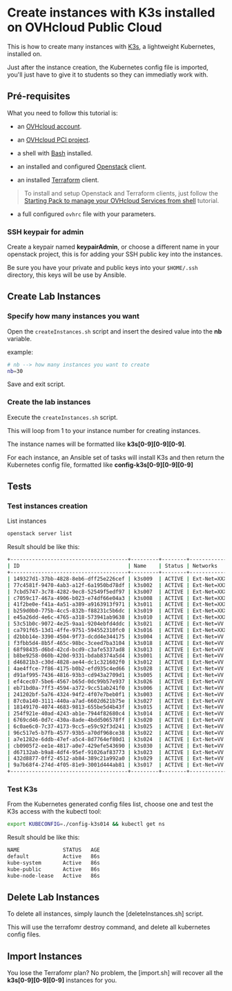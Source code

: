 # Create instances with K3s installed on OVHcloud Public Cloud

This is how to create many instances with [K3s](https://k3s.io/), a lightweight Kubernetes, installed on.

Just after the instance creation, the Kubernetes config file is imported, you'll just have to give it to students so they can immediatly work with.

## Pré-requisites

What you need to follow this tutorial is:

- an [OVHcloud account](https://docs.ovh.com/gb/en/customer/create-ovhcloud-account).

- an [OVHcloud PCI project](https://docs.ovh.com/gb/en/public-cloud/create_a_public_cloud_project).

- a shell with [Bash](https://www.gnu.org/software/bash) installed.

- an installed and configured [Openstack](https://www.openstack.org) client.

- an installed [Terraform](https://www.terraform.io) client.

 > To install and setup Openstack and Terraform clients, just follow the [Starting Pack to manage your OVHcloud Services from shell](../../basics/README.md) tutorial.

- a full configured `ovhrc` file with your parameters.

### SSH keypair for admin

Create a keypair named **keypairAdmin**, or choose a different name in your openstack project, this is for adding your SSH public key into the instances.

Be sure you have your private and public keys into your `$HOME/.ssh` directory, this keys will be use by Ansible.

## Create Lab Instances

### Specify how many instances you want

Open the `createInstances.sh` script and insert the desired value into the **nb** variable.

example:
```bash
# nb --> how many instances you want to create
nb=30
```

Save and exit script.


### Create the lab instances

Execute the `createInstances.sh` script.

This will loop from 1 to your instance number for creating instances.

The instance names will be formatted like **k3s[0-9][0-9][0-9]**.

For each instance, an Ansible set of tasks will install K3s and then return the Kubernetes config file, formatted like **config-k3s[0-9][0-9][0-9]**

## Tests

### Test instances creation

List instances

```bash
openstack server list
```

Result should be like this:
```bash
+--------------------------------------+---------+--------+------------------------------------------------+--------------+--------+
| ID                                   | Name    | Status | Networks                                       | Image        | Flavor |
+--------------------------------------+---------+--------+------------------------------------------------+--------------+--------+
| 149327d1-37bb-4828-8eb6-dff25e226cef | k3s009  | ACTIVE | Ext-Net=XXXX:YYYY:ZZZ:UUU::AAA, AA.BBB.LL.AAA  | Ubuntu 22.04 | b2-7   |
| 77c4581f-9470-4ab3-a12f-6a1950bd78df | k3s002  | ACTIVE | Ext-Net=XXXX:YYYY:ZZZ:UUU::AAA, AA.BBB.LL.AAA  | Ubuntu 22.04 | b2-7   |
| 7cbd5747-3c78-4282-9ec8-52549f5edf97 | k3s007  | ACTIVE | Ext-Net=XXXX:YYYY:ZZZ:UUU::AAA, AA.BBB.LL.AAA  | Ubuntu 22.04 | b2-7   |
| c7059c17-467a-4906-b023-e74df66e04a3 | k3s008  | ACTIVE | Ext-Net=XXXX:YYYY:ZZZ:UUU::AAA, AA.BBB.LL.AAA  | Ubuntu 22.04 | b2-7   |
| 41f2be0e-f41a-4a51-a389-a9163913f971 | k3s011  | ACTIVE | Ext-Net=XXXX:YYYY:ZZZ:UUU::AAA, AA.BBB.LL.AAA  | Ubuntu 22.04 | b2-7   |
| b259d0b0-775b-4cc5-832b-f88231c5b6dc | k3s019  | ACTIVE | Ext-Net=XXXX:YYYY:ZZZ:UUU::AAA, AA.BBB.LL.AAA  | Ubuntu 22.04 | b2-7   |
| e45a26dd-4e6c-4765-a318-573941ab9638 | k3s010  | ACTIVE | Ext-Net=XXXX:YYYY:ZZZ:UUU::AAA, AA.BBB.LL.AAA  | Ubuntu 22.04 | b2-7   |
| 53c51b0c-9072-4e25-9aa1-9204ebfd4ddc | k3s021  | ACTIVE | Ext-Net=VV.OOO.LL.AAA, XXXX:YYYY:ZZZ:UUU::AAA  | Ubuntu 22.04 | b2-7   |
| ca791f65-13d1-4ffe-9751-594552310fc0 | k3s016  | ACTIVE | Ext-Net=XXXX:YYYY:ZZZ:UUU::AAA, AA.BBB.LL.AAA  | Ubuntu 22.04 | b2-7   |
| d2bbb14e-3390-4504-9f73-dcdd4e344175 | k3s004  | ACTIVE | Ext-Net=VV.OOO.LL.AAA, XXXX:YYYY:ZZZ:UUU::AAA  | Ubuntu 22.04 | b2-7   |
| f3fbb5d4-8b5f-465c-98bc-3ceed7ba3104 | k3s018  | ACTIVE | Ext-Net=VV.OOO.LL.AAA, XXXX:YYYY:ZZZ:UUU::AAA  | Ubuntu 22.04 | b2-7   |
| 68f98435-d6bd-42cd-bcd9-c3afe5337ad8 | k3s013  | ACTIVE | Ext-Net=VV.OOO.LL.AAA, XXXX:YYYY:ZZZ:UUU::AAA  | Ubuntu 22.04 | b2-7   |
| b8be9258-060b-420d-9331-bdab8374a5d4 | k3s001  | ACTIVE | Ext-Net=VV.OOO.LL.AAA, XXXX:YYYY:ZZZ:UUU::AAA  | Ubuntu 22.04 | b2-7   |
| d46821b3-c30d-4828-ae44-dc1c321602f0 | k3s012  | ACTIVE | Ext-Net=VV.OOO.LL.AAA, XXXX:YYYY:ZZZ:UUU::AAA  | Ubuntu 22.04 | b2-7   |
| 4ae4ffce-7f86-4175-b0b2-efd935c4ed66 | k3s028  | ACTIVE | Ext-Net=VV.OOO.LL.AAA, XXXX:YYYY:ZZZ:UUU::AAA  | Ubuntu 22.04 | b2-7   |
| d91af995-7436-4816-93b3-cd943a2709d1 | k3s005  | ACTIVE | Ext-Net=VV.OOO.LL.AAA, XXXX:YYYY:ZZZ:UUU::AAA  | Ubuntu 22.04 | b2-7   |
| ef4cec07-5be6-4567-b65d-0dc99b57e937 | k3s026  | ACTIVE | Ext-Net=VV.OOO.LL.AAA, XXXX:YYYY:ZZZ:UUU::AAA  | Ubuntu 22.04 | b2-7   |
| eb71bd0a-7ff3-4594-a372-9cc51ab241f0 | k3s006  | ACTIVE | Ext-Net=VV.OOO.LL.AAA, XXXX:YYYY:ZZZ:UUU::AAA  | Ubuntu 22.04 | b2-7   |
| 241202bf-5a76-4324-94f2-4f07e7beb0f1 | k3s003  | ACTIVE | Ext-Net=VV.OOO.LL.AAA, XXXX:YYYY:ZZZ:UUU::AAA  | Ubuntu 22.04 | b2-7   |
| 87c0a140-3111-440a-a7ad-6602d621b75e | k3s027  | ACTIVE | Ext-Net=VV.OOO.LL.AAA, XXXX:YYYY:ZZZ:UUU::AAA  | Ubuntu 22.04 | b2-7   |
| 18149170-4074-4683-9813-655be5d4b43f | k3s015  | ACTIVE | Ext-Net=VV.OOO.LL.AAA, XXXX:YYYY:ZZZ:UUU::AAA  | Ubuntu 22.04 | b2-7   |
| 254f921e-40ad-4243-ab1e-7944f82680c4 | k3s014  | ACTIVE | Ext-Net=VV.OOO.LL.AAA, XXXX:YYYY:ZZZ:UUU::AAA  | Ubuntu 22.04 | b2-7   |
| 6769cd46-0d7c-430a-8ade-4bdd506578ff | k3s020  | ACTIVE | Ext-Net=VV.OOO.LL.AAA, XXXX:YYYY:ZZZ:UUU::AAA  | Ubuntu 22.04 | b2-7   |
| 6c0ae6c0-7c37-4173-9cc5-e59c92f3d241 | k3s025  | ACTIVE | Ext-Net=VV.OOO.LL.AAA, XXXX:YYYY:ZZZ:UUU::AAA  | Ubuntu 22.04 | b2-7   |
| 96c517e5-b7fb-4577-93b5-a70df968ce38 | k3s022  | ACTIVE | Ext-Net=VV.OOO.LL.AAA, XXXX:YYYY:ZZZ:UUU::AAA  | Ubuntu 22.04 | b2-7   |
| a7e1282e-6ddb-47ef-a5c4-8d7764ef80d1 | k3s024  | ACTIVE | Ext-Net=VV.OOO.LL.AAA, XXXX:YYYY:ZZZ:UUU::AAA  | Ubuntu 22.04 | b2-7   |
| cb0905f2-ee1e-4817-a0e7-429efe543690 | k3s030  | ACTIVE | Ext-Net=VV.OOO.LL.AAA, XXXX:YYYY:ZZZ:UUU::AAA  | Ubuntu 22.04 | b2-7   |
| d67132ab-b9a8-4df4-95ef-91026af83773 | k3s023  | ACTIVE | Ext-Net=VV.OOO.LL.AAA, XXXX:YYYY:ZZZ:UUU::AAA  | Ubuntu 22.04 | b2-7   |
| 432d8877-0ff2-4512-ab84-389c21a992a0 | k3s029  | ACTIVE | Ext-Net=VV.OOO.LL.AAA, XXXX:YYYY:ZZZ:UUU::AAA  | Ubuntu 22.04 | b2-7   |
| 9a7b68f4-274d-4f05-81e9-3001d444ab81 | k3s017  | ACTIVE | Ext-Net=VV.OOO.LL.AAA, XXXX:YYYY:ZZZ:UUU::AAA  | Ubuntu 22.04 | b2-7   |
+--------------------------------------+---------+--------+------------------------------------------------+--------------+--------+
```

### Test K3s 

From the Kubernetes generated config files list, choose one and test the K3s access with the kubectl tool:

```bash
export KUBECONFIG=./config-k3s014 && kubectl get ns
```

Result should be like this:

```bash
NAME              STATUS   AGE
default           Active   86s
kube-system       Active   86s
kube-public       Active   86s
kube-node-lease   Active   86s
```

## Delete Lab Instances

To delete all instances, simply launch the [deleteInstances.sh] script.

This will use the terrafomr destroy command, and delete all kubernetes config files.

## Import Instances

You lose the Terrafomr plan? No problem, the [import.sh] will recover all the **k3s[0-9][0-9][0-9]** instances for you.
